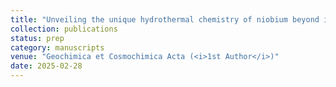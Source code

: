 ```yaml
---
title: "Unveiling the unique hydrothermal chemistry of niobium beyond its tantalum twin."
collection: publications
status: prep
category: manuscripts
venue: "Geochimica et Cosmochimica Acta (<i>1st Author</i>)"
date: 2025-02-28
---
```

